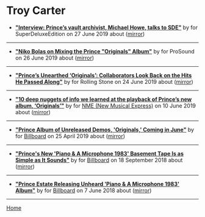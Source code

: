 # Troy Carter

 - [**"Interview: Prince’s vault archivist, Michael Howe, talks to SDE"**](http://www.superdeluxeedition.com/interview/princes-archivist-michael-howe-talks-to-sde/) by  for SuperDeluxeEdition on 27 June 2019 about  ([mirror](https://web.archive.org/web/*/http://www.superdeluxeedition.com/interview/princes-archivist-michael-howe-talks-to-sde/))

----

 - [**"Niko Bolas on Mixing the Prince "Originals" Album"**](https://www.prosoundnetwork.com/recording/princes-originals-mastered-by-grundman) by  for ProSound on 26 June 2019 about  ([mirror](https://web.archive.org/web/*/https://www.prosoundnetwork.com/recording/princes-originals-mastered-by-grundman))

----

 - [**"Prince’s Unearthed ‘Originals’: Collaborators Look Back on the Hits He Passed Along"**](https://www.rollingstone.com/music/music-features/prince-originals-interview-842940/) by  for Rolling Stone on 24 June 2019 about  ([mirror](https://web.archive.org/web/*/https://www.rollingstone.com/music/music-features/prince-originals-interview-842940/))

----

 - [**"10 deep nuggets of info we learned at the playback of Prince’s new album, ‘Originals’"**](https://www.nme.com/blogs/11-things-we-learned-at-playback-new-prince-album-2506506) by  for [NME (New Musical Express)](https://www.nme.com/) on 10 June 2019 about  ([mirror](https://web.archive.org/web/*/https://www.nme.com/blogs/11-things-we-learned-at-playback-new-prince-album-2506506))

----

 - [**"Prince Album of Unreleased Demos, 'Originals,' Coming in June"**](https://www.billboard.com/articles/columns/rock/8508690/prince-album-unreleased-demos-originals) by  for [Billboard](https://www.billboard.com/) on 25 April 2019 about  ([mirror](https://web.archive.org/web/*/https://www.billboard.com/articles/columns/rock/8508690/prince-album-unreleased-demos-originals))

----

 - [**"Prince's New 'Piano & A Microphone 1983' Basement Tape Is as Simple as It Sounds"**](https://www.billboard.com/articles/news/8475824/prince-piano-and-a-microphone-1983-album) by  for [Billboard](https://www.billboard.com/) on 18 September 2018 about  ([mirror](https://web.archive.org/web/*/https://www.billboard.com/articles/news/8475824/prince-piano-and-a-microphone-1983-album))

----

 - [**"Prince Estate Releasing Unheard 'Piano & A Microphone 1983' Album"**](https://www.billboard.com/articles/columns/rock/8459820/prince-estate-releasing-unheard-piano-a-microphone-1983-album) by  for [Billboard](https://www.billboard.com/) on 7 June 2018 about  ([mirror](https://web.archive.org/web/*/https://www.billboard.com/articles/columns/rock/8459820/prince-estate-releasing-unheard-piano-a-microphone-1983-album))

----

[Home](../)
